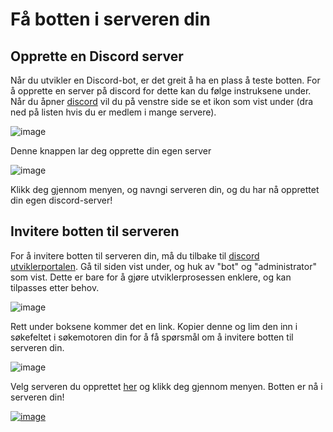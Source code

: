 # Få botten i serveren din

## Opprette en Discord server

Når du utvikler en Discord-bot, er det greit å ha en plass å teste botten. For å opprette en server på discord for dette kan du følge instruksene under.
Når du åpner [discord](https://discord.com/channels/@me) vil du på venstre side se et ikon som vist under (dra ned på listen hvis du er medlem i mange servere).


![image](https://user-images.githubusercontent.com/40642234/210756036-47863304-0961-42b7-adab-144f23a31b06.png)

Denne knappen lar deg opprette din egen server

![image](https://user-images.githubusercontent.com/40642234/210756131-870ed0d3-3b44-44ba-8638-7757425a2ce9.png)

Klikk deg gjennom menyen, og navngi serveren din, og du har nå opprettet din egen discord-server!

## Invitere botten til serveren

For å invitere botten til serveren din, må du tilbake til [discord utviklerportalen](https://discord.com/developers/applications).
Gå til siden vist under, og huk av "bot" og "administrator" som vist. Dette er bare for å gjøre utviklerprosessen enklere, og kan tilpasses etter behov.

![image](https://user-images.githubusercontent.com/40642234/210756984-aec49de0-13c9-412a-a056-c6baa90b7950.png)

Rett under boksene kommer det en link. Kopier denne og lim den inn i søkefeltet i søkemotoren din for å få spørsmål om å invitere botten til serveren din.

![image](https://user-images.githubusercontent.com/40642234/210757234-4317c7d4-933e-404e-b890-ed3b04a20f1b.png)

Velg serveren du opprettet [her](https://github.com/Tragnet/DiscordBot-Kurs/blob/1.3-Skrive-kode-for-%C3%A5-f%C3%A5-botten-til-%C3%A5-virke/README.md#opprette-en-discord-server) og klikk deg gjennom menyen. Botten er nå i serveren din!



[![image](https://img.shields.io/badge/next-Neste%20Side-green?style=for-the-badge&logo=python&logoColor=yellow)](https://github.com/Tragnet/DiscordBot-Kurs/tree/1.4-Kj%C3%B8re-botten)
